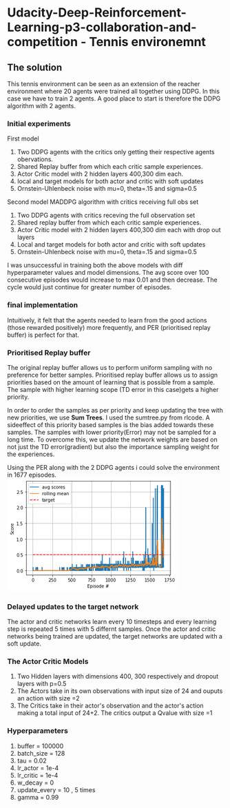 # Udacity-Deep-Reinforcement-Learning-p3-collaboration-and-competition - Tennis environemnt

## The solution
This tennis environment can be seen as an extension of the reacher environment where 20 agents were trained all together using DDPG. In this case we have to train 2 agents.
A good place to start is therefore the DDPG algorithm with 2 agents. 

### Initial experiments
First model
1. Two DDPG agents with the critics only getting their respective agents obervations.
2. Shared Replay buffer from which each critic sample experiences.
3. Actor Critic model with 2 hidden layers 400,300 dim each.
4. local and target models for both actor and critic with soft updates
5. Ornstein-Uhlenbeck noise with mu=0, theta=.15 and sigma=0.5

Second model
MADDPG algorithm with critics receiving full obs set
1. Two DDPG agents with critics receving the full observation set
2. Shared replay buffer from which each critic sample experiences.
3. Actor Critic model with 2 hidden layers 400,300 dim each with drop out layers
4. Local and target models for both actor and critic with soft updates
5. Ornstein-Uhlenbeck noise with mu=0, theta=.15 and sigma=0.5

I was unsuccessful in training both the above models with diff hyperparameter values and model dimensions. The avg score over 100 consecutive episodes would increase to max 0.01 and then decrease. The cycle would just continue for greater number of episodes.

### final implementation
Intuitively, it felt that the agents needed to learn from the good actions (those rewarded positively) more frequently, and PER (prioritised replay buffer) is perfect for that.

### Prioritised Replay buffer
The original replay buffer allows us to perform uniform sampling with no preference for better samples. Prioritised replay buffer allows us to assign priorities based on the amount of learning that is possible from a sample. The sample with higher learning scope (TD error in this case)gets a higher priority.

In order to order the samples as per priority and keep updating the tree with new priorities, we use **Sum Trees**. I used the sumtree.py from rlcode.
A sideeffect of this priority based samples is the bias added towards these samples. The samples with lower priority(Error) may not be sampled for a long time. To overcome this,  we update the network weights are based on not just the TD error(gradient) but also the importance sampling weight for the experiences.

Using the PER along with the 2 DDPG agents i could solve the environment in 1677 episodes.
![](images/avg_scores_graph.png)

### Delayed updates to the target network
The actor and critic networks learn every 10 timesteps and every learning step is repeated 5 times with 5 differnt samples.
Once the actor and critic networks being trained are updated, the target networks are updated with a soft update.

### The Actor Critic Models
1. Two Hidden layers with dimensions 400, 300 respectively and dropout layers with p=0.5
2. The Actors take in its own observations with input size of 24 and ouputs an action with size =2
3. The Critics take in their actor's observation and the actor's action making a total input of 24+2. The critics output a Qvalue with size =1

### Hyperparameters
1. buffer = 100000
2. batch_size = 128
3. tau = 0.02
4. lr_actor = 1e-4
5. lr_critic = 1e-4
6. w_decay = 0
7. update_every = 10 , 5 times
8. gamma = 0.99







